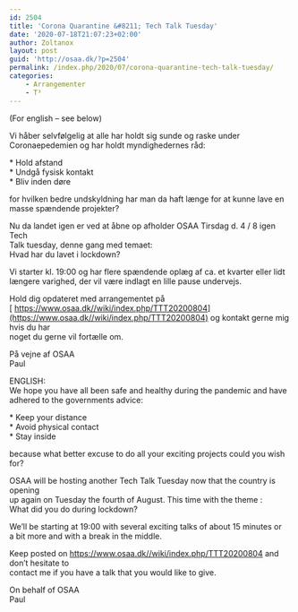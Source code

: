 ```yaml
---
id: 2504
title: 'Corona Quarantine &#8211; Tech Talk Tuesday'
date: '2020-07-18T21:07:23+02:00'
author: Zoltanox
layout: post
guid: 'http://osaa.dk/?p=2504'
permalink: /index.php/2020/07/corona-quarantine-tech-talk-tuesday/
categories:
    - Arrangementer
    - T³
---
```


(For english – see below)

Vi håber selvfølgelig at alle har holdt sig sunde og raske under  
Coronaepedemien og har holdt myndighedernes råd:

\* Hold afstand  
\* Undgå fysisk kontakt  
\* Bliv inden døre

for hvilken bedre undskyldning har man da haft længe for at kunne lave en  
masse spændende projekter?

Nu da landet igen er ved at åbne op afholder OSAA Tirsdag d. 4 / 8 igen Tech  
Talk tuesday, denne gang med temaet:  
Hvad har du lavet i lockdown?

Vi starter kl. 19:00 og har flere spændende oplæg af ca. et kvarter eller lidt  
længere varighed, der vil være indlagt en lille pause undervejs.

Hold dig opdateret med arrangementet på  
[ https://www.osaa.dk//wiki/index.php/TTT20200804](https://www.osaa.dk//wiki/index.php/TTT20200804) og kontakt gerne mig hvis du har  
noget du gerne vil fortælle om.

På vejne af OSAA  
Paul

ENGLISH:  
We hope you have all been safe and healthy during the pandemic and have  
adhered to the governments advice:

\* Keep your distance  
\* Avoid physical contact  
\* Stay inside

because what better excuse to do all your exciting projects could you wish  
for?

OSAA will be hosting another Tech Talk Tuesday now that the country is opening  
up again on Tuesday the fourth of August. This time with the theme :  
What did you do during lockdown?

We’ll be starting at 19:00 with several exciting talks of about 15 minutes or  
a bit more and with a break in the middle.

Keep posted on <https://www.osaa.dk//wiki/index.php/TTT20200804> and don’t hesitate to  
contact me if you have a talk that you would like to give.

On behalf of OSAA  
Paul
